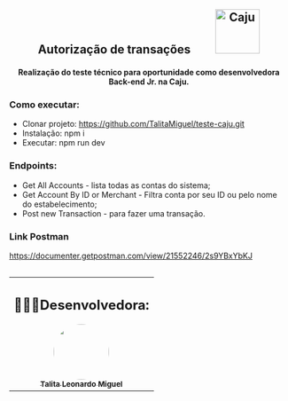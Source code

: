 <h2 align="center"> Autorização de transações <img style="padding-left: 40px" src="https://assets-global.website-files.com/620135165cdb9f1d60b5d1e3/6244d22a2b78fe6d97518ce9_logo-rodape.svg" width="80px;" alt="Caju"/></h2>

<h4 align="center"> Realização do teste técnico para oportunidade como desenvolvedora Back-end Jr. na Caju. </h4>

### Como executar:
  - Clonar projeto: https://github.com/TalitaMiguel/teste-caju.git
  - Instalação: npm i
  - Executar: npm run dev
  
### Endpoints:
  - Get All Accounts - lista todas as contas do sistema;
  - Get Account By ID or Merchant - Filtra conta por seu ID ou pelo nome do estabelecimento;
  - Post new Transaction - para fazer uma transação. 
    

### Link Postman
https://documenter.getpostman.com/view/21552246/2s9YBxYbKJ


<table align="left">
  <tr>
    <td align="center">
      <h2 align="center"> 👩🏻‍💻Desenvolvedora:</h2>
      <a href="https://github.com/TalitaMiguel">
        <img style="border-radius: 50%;" src="https://avatars.githubusercontent.com/u/62106501?v=4" width="100px;" alt=""/>
        <br />
        <sub><b>Talita Leonardo Miguel</b></sub>
      </a>
      <br />
    </td> 
  </tr>
</table>
